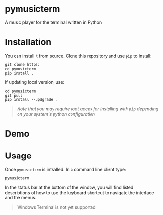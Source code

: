 # pymusicterm

A music player for the terminal written in Python

# Installation

<!-- To install `pymusicterm`, it is recommended to use pip:
```
pip install pymusicterm
``` -->

You can install it from source. Clone this repository and use `pip` to install:
```
git clone https:
cd pymusicterm
pip install .
```

<!-- If `pymusicterm` is already installed and you would like to update it, use:
```
pip install --upgrade pymusicterm
``` -->

If updating local version, use:
```
cd pymusicterm
git pull
pip install --updgrade .
```

> *Note that you may require root acces for installing with `pip` depending on your system's python configuration*

# Demo

# Usage
Once `pymusicterm` is intsalled. In a command line client type:
```
pymusicterm
```

In the status bar at the bottom of the window, you will find listed descriptions of how to use the keyboard shortcut to navigate the interface and the menus.

> Windows Terminal is not yet supported
